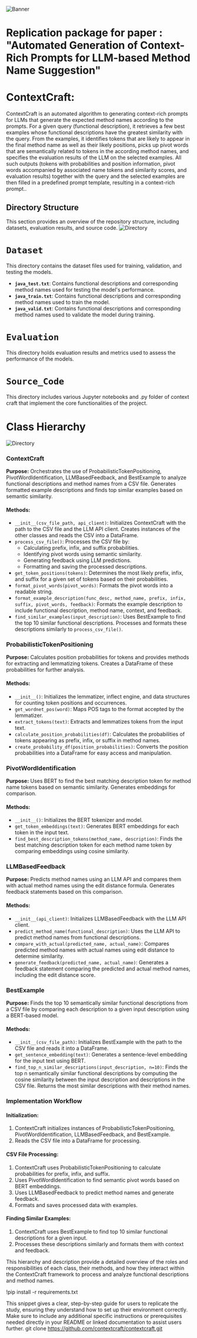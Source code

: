 ![Banner](ContextCraft.PNG)
# Replication package for paper : "Automated Generation of Context-Rich Prompts for LLM-based Method Name Suggestion"

# ContextCraft:
ContextCraft is an automated algorithm to generating context-rich prompts for LLMs that generate the expected method names according to the prompts. For a given query (functional description), it retrieves a few best examples whose functional descriptions have
the greatest similarity with the query. From the examples, it identifies tokens that are likely to appear in the final method name as well as their likely positions, picks up pivot words that are semantically related to tokens in the according method names, and specifies
the evaluation results of the LLM on the selected examples. All such outputs (tokens with probabilities and position information, pivot words accompanied by associated name tokens and similarity scores, and evaluation results) together with the query and the selected examples are then filled in a predefined prompt template, resulting in a context-rich prompt..
## Directory Structure

This section provides an overview of the repository structure, including datasets, evaluation results, and source code.
![Directory](Directory_Main1.PNG)

# `Dataset`

This directory contains the dataset files used for training, validation, and testing the models.

- **`java_test.txt`**: Contains functional descriptions and corresponding method names used for testing the model's performance.
- **`java_train.txt`**: Contains functional descriptions and corresponding method names used to train the model.
- **`java_valid.txt`**: Contains functional descriptions and corresponding method names used to validate the model during training.

# `Evaluation`

This directory holds evaluation results and metrics used to assess the performance of the models.

# `Source_Code`

This directory includes various Jupyter notebooks and .py folder of context craft  that implement the core functionalities of the project.
# Class Hierarchy
![Directory](classes.PNG)
### ContextCraft

**Purpose:** Orchestrates the use of ProbabilisticTokenPositioning, PivotWordIdentification, LLMBasedFeedback, and BestExample to analyze functional descriptions and method names from a CSV file. Generates formatted example descriptions and finds top similar examples based on semantic similarity.

#### Methods:

- `__init__(csv_file_path, api_client)`: Initializes ContextCraft with the path to the CSV file and the LLM API client. Creates instances of the other classes and reads the CSV into a DataFrame.
- `process_csv_file()`: Processes the CSV file by:
  - Calculating prefix, infix, and suffix probabilities.
  - Identifying pivot words using semantic similarity.
  - Generating feedback using LLM predictions.
  - Formatting and saving the processed descriptions.
- `get_token_positions(tokens)`: Determines the most likely prefix, infix, and suffix for a given set of tokens based on their probabilities.
- `format_pivot_words(pivot_words)`: Formats the pivot words into a readable string.
- `format_example_description(func_desc, method_name, prefix, infix, suffix, pivot_words, feedback)`: Formats the example description to include functional description, method name, context, and feedback.
- `find_similar_examples(input_description)`: Uses BestExample to find the top 10 similar functional descriptions. Processes and formats these descriptions similarly to `process_csv_file()`.

### ProbabilisticTokenPositioning

**Purpose:** Calculates position probabilities for tokens and provides methods for extracting and lemmatizing tokens. Creates a DataFrame of these probabilities for further analysis.

#### Methods:

- `__init__()`: Initializes the lemmatizer, inflect engine, and data structures for counting token positions and occurrences.
- `get_wordnet_pos(word)`: Maps POS tags to the format accepted by the lemmatizer.
- `extract_tokens(text)`: Extracts and lemmatizes tokens from the input text.
- `calculate_position_probabilities(df)`: Calculates the probabilities of tokens appearing as prefix, infix, or suffix in method names.
- `create_probability_df(position_probabilities)`: Converts the position probabilities into a DataFrame for easy access and manipulation.

### PivotWordIdentification

**Purpose:** Uses BERT to find the best matching description token for method name tokens based on semantic similarity. Generates embeddings for comparison.

#### Methods:

- `__init__()`: Initializes the BERT tokenizer and model.
- `get_token_embeddings(text)`: Generates BERT embeddings for each token in the input text.
- `find_best_description_tokens(method_name, description)`: Finds the best matching description token for each method name token by comparing embeddings using cosine similarity.

### LLMBasedFeedback

**Purpose:** Predicts method names using an LLM API and compares them with actual method names using the edit distance formula. Generates feedback statements based on this comparison.

#### Methods:

- `__init__(api_client)`: Initializes LLMBasedFeedback with the LLM API client.
- `predict_method_name(functional_description)`: Uses the LLM API to predict method names from functional descriptions.
- `compare_with_actual(predicted_name, actual_name)`: Compares predicted method names with actual names using edit distance to determine similarity.
- `generate_feedback(predicted_name, actual_name)`: Generates a feedback statement comparing the predicted and actual method names, including the edit distance score.

### BestExample

**Purpose:** Finds the top 10 semantically similar functional descriptions from a CSV file by comparing each description to a given input description using a BERT-based model.

#### Methods:

- `__init__(csv_file_path)`: Initializes BestExample with the path to the CSV file and reads it into a DataFrame.
- `get_sentence_embedding(text)`: Generates a sentence-level embedding for the input text using BERT.
- `find_top_n_similar_descriptions(input_description, n=10)`: Finds the top n semantically similar functional descriptions by computing the cosine similarity between the input description and descriptions in the CSV file. Returns the most similar descriptions with their method names.

### Implementation Workflow

#### Initialization:

1. ContextCraft initializes instances of ProbabilisticTokenPositioning, PivotWordIdentification, LLMBasedFeedback, and BestExample.
2. Reads the CSV file into a DataFrame for processing.

#### CSV File Processing:

1. ContextCraft uses ProbabilisticTokenPositioning to calculate probabilities for prefix, infix, and suffix.
2. Uses PivotWordIdentification to find semantic pivot words based on BERT embeddings.
3. Uses LLMBasedFeedback to predict method names and generate feedback.
4. Formats and saves processed data with examples.

#### Finding Similar Examples:

1. ContextCraft uses BestExample to find top 10 similar functional descriptions for a given input.
2. Processes these descriptions similarly and formats them with context and feedback.

This hierarchy and description provide a detailed overview of the roles and responsibilities of each class, their methods, and how they interact within the ContextCraft framework to process and analyze functional descriptions and method names.


!pip install -r requirements.txt

This snippet gives a clear, step-by-step guide for users to replicate the study, ensuring they understand how to set up their environment correctly. Make sure to include any additional specific instructions or prerequisites needed directly in your README or linked documentation to assist users further.
git clone https://github.com/contextcraft/contextcraft.git



